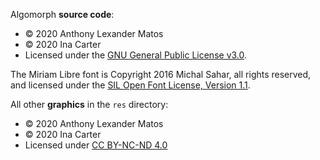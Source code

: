 ﻿Algomorph **source code**:
* © 2020 Anthony Lexander Matos
* © 2020 Ina Carter
* Licensed under the [GNU General Public License v3.0](LICENSE-GPLv3).

The Miriam Libre font is Copyright 2016 Michal Sahar, all rights reserved, and licensed under the [SIL Open Font License, Version 1.1](LICENSE-OFL).

All other **graphics** in the `res` directory:
* © 2020 Anthony Lexander Matos
* © 2020 Ina Carter
* Licensed under [CC BY-NC-ND 4.0](https://creativecommons.org/licenses/by-nc-nd/4.0/)